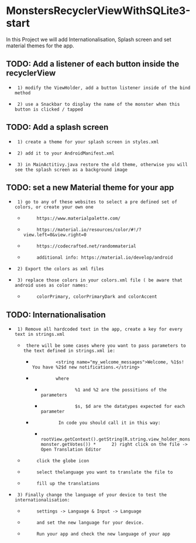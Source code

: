 # MonstersRecyclerViewWithSQLite3-start
In this Project we will add Internationalisation, Splash screen and set material themes for the app.


## TODO:   Add a listener of each button inside the recyclerView
 *      1) modify the ViewHolder, add a button listener inside of the bind method
 *      2) use a Snackbar to display the name of the monster when this button is clicked / tapped

## TODO:    Add a splash screen
 *      1) create a theme for your splash screen in styles.xml
 *      2) add it to your AndroidManifest.xml
 *      3) in MainActitivy.java restore the old theme, otherwise you will see the splash screen as a background image
 
##  TODO:   set a new Material theme for your app
 *      1) go to any of these websites to select a pre defined set of colors, or create your own one
    *          https://www.materialpalette.com/
    *          https://material.io/resources/color/#!/?view.left=0&view.right=0
    *          https://codecrafted.net/randommaterial
    *          additional info: https://material.io/develop/android
 *      2) Export the colors as xml files
 *      3) replace those colors in your colors.xml file ( be aware that android uses as color names:
    *          colorPrimary, colorPrimaryDark and colorAccent

## TODO:  Internationalisation
 *      1) Remove all hardcoded text in the app, create a key for every text in strings.xml
    *      there will be some cases where you want to pass parameters to the text defined in strings.xml ie:
        *              <string name="my_welcome_messages">Welcome, %1$s! You have %2$d new notifications.</string>
        *              where
            *                  %1 and %2 are the possitions of the parameters
            *                  $s, $d are the datatypes expected for each parameter
        *               In code you should call it in this way:
            *                  rootView.getContext().getString(R.string.view_holder_monster_votes_label_value, monster.getVotes()) *      2) right click on the file -> Open Translation Editor
    *          click the globe icon
    *          select thelanguage you want to translate the file to
    *          fill up the translations
 *      3) Finally change the language of your device to test the internationalisation:
    *          settings -> Language & Input -> Language
    *          and set the new language for your device.
    *          Run your app and check the new language of your app
 
